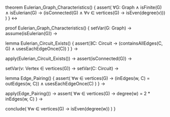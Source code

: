 theorem Eulerian_Graph_Characteristics() {
  assert(
    ∀G: Graph ∧ isFinite(G) ∧ isEulerian(G) →
    (isConnected(G) ∧ ∀v ∈ vertices(G) → isEven(degree(v)))
  )
} ↔

proof Eulerian_Graph_Characteristics() {
  setVar(G: Graph) →
  assume(isEulerian(G)) →
  
  lemma Eulerian_Circuit_Exists() {
    assert(∃C: Circuit →
      (containsAllEdges(C, G) ∧
       usesEachEdgeOnce(C))
    )
  } →
  
  apply(Eulerian_Circuit_Exists()) →
  assert(isConnected(G)) →
  
  setVar(v: Vertex ∈ vertices(G)) →
  setVar(C: Circuit) →
  
  lemma Edge_Pairing() {
    assert(
      ∀w ∈ vertices(G) →
      (inEdges(w, C) = outEdges(w, C)) ∧
      usesEachEdgeOnce(C)
    )
  } →
  
  apply(Edge_Pairing()) →
  assert(
    ∀w ∈ vertices(G) →
    degree(w) = 2 * inEdges(w, C)
  ) →
  
  conclude(
    ∀w ∈ vertices(G) →
    isEven(degree(w))
  )
}